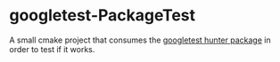 # googletest-PackageTest
A small cmake project that consumes the [googletest hunter package](https://github.com/hunter-packages/googletest) in order to test if it works.

